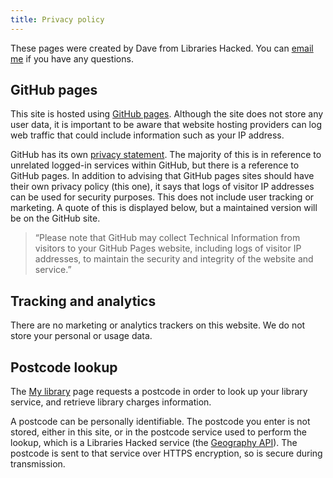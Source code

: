 ```yaml
---
title: Privacy policy
---
```


These pages were created by Dave from Libraries Hacked. You can [email me](mailto:info@librarieshacked.org) if you have any questions.

## GitHub pages

This site is hosted using [GitHub pages](https://pages.github.com/). Although the site does not store any user data, it is important to be aware that website hosting providers can log web traffic that could include information such as your IP address.

GitHub has its own [privacy statement](https://help.github.com/en/github/site-policy/github-privacy-statement). The majority of this is in reference to unrelated logged-in services within GitHub, but there is a reference to GitHub pages. In addition to advising that GitHub pages sites should have their own privacy policy (this one), it says that logs of visitor IP addresses can be used for security purposes. This does not include user tracking or marketing. A quote of this is displayed below, but a maintained version will be on the GitHub site.

> “Please note that GitHub may collect Technical Information from visitors to your GitHub Pages website, including logs of visitor IP addresses, to maintain the security and integrity of the website and service.”

## Tracking and analytics

There are no marketing or analytics trackers on this website. We do not store your personal or usage data.

## Postcode lookup

The [My library](/my-library) page requests a postcode in order to look up your library service, and retrieve library charges information.

A postcode can be personally identifiable. The postcode you enter is not stored, either in this site, or in the postcode service used to perform the lookup, which is a Libraries Hacked service (the [Geography API](https://github.com/LibrariesHacked/api-geography)). The postcode is sent to that service over HTTPS encryption, so is secure during transmission.
